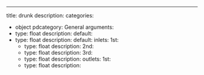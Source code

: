 ---
title: drunk
description:
categories:
 - object
pdcategory: General
arguments:
- type: float
  description:
  default:
- type: float
  description:
  default:
inlets:
  1st:
  - type: float
    description:
  2nd:
  - type: float
    description:
  3rd:
  - type: float
    description:
outlets:
  1st:
  - type: float
    description:

